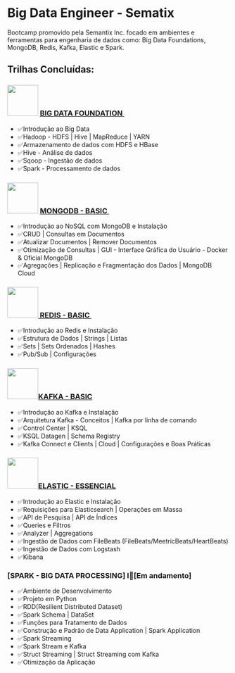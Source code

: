 # Big Data Engineer - Sematix
Bootcamp promovido pela Semantix Inc. focado em ambientes e ferramentas para engenharia de dados como: Big Data Foundations, MongoDB, Redis, Kafka, Elastic e Spark.


## Trilhas Concluídas:
### <img src="https://media.badgr.com/uploads/badges/6d160c59-0aa7-42e3-859f-d6e4013f9aab.png" width="70"> <a href="https://badgr.com/backpack/badges/61408d1244f9c944ee8f2d15" target="_blank"> BIG DATA FOUNDATION </a> 

- ✅Introdução ao Big Data
- ✅Hadoop - HDFS | Hive | MapReduce | YARN
- ✅Armazenamento de dados com HDFS e HBase
- ✅Hive - Análise de dados
- ✅Sqoop - Ingestão de dados
- ✅Spark - Processamento de dados

### <img src="https://media.badgr.com/uploads/badges/5255bd41-1608-4c10-829b-59007f6f268e.png" width="70"> <a href="https://badgr.com/backpack/badges/614930beb227607160e37de8" target="_blank"> MONGODB - BASIC </a> 
- ✅Introdução ao NoSQL com MongoDB e Instalação
- ✅CRUD | Consultas em Documentos
- ✅Atualizar Documentos | Remover Documentos
- ✅Otimização de Consultas | GUI - Interface Gráfica do Usuário - Docker & Oficial MongoDB
- ✅Agregações | Replicação e Fragmentação dos Dados | MongoDB Cloud

### <img src="https://media.badgr.com/uploads/badges/assertion-pV221MkNT4KLrB1IsjeX6A.png" width="70"><a href="https://badgr.com/backpack/badges/6152432f6a66fb26fd181c4d" target="_blank"> REDIS - BASIC </a>

- ✅Introdução ao Redis e Instalação
- ✅Estrutura de Dados | Strings | Listas
- ✅Sets | Sets Ordenados | Hashes
- ✅Pub/Sub | Configurações

### <img src="https://media.badgr.com/uploads/badges/assertion--ZbXe5NeQBuMFpv86jqP3A.png" width="70"><a href="https://badgr.com/public/assertions/-ZbXe5NeQBuMFpv86jqP3A" target="_blank">KAFKA - BASIC</a>

- ✅Introdução ao Kafka e Instalação
- ✅Arquitetura Kafka - Conceitos | Kafka por linha de comando
- ✅Control Center | KSQL
- ✅KSQL Datagen | Schema Registry 
- ✅Kafka Connect e Clients | Cloud | Configurações e Boas Práticas

### <img src="https://media.badgr.com/uploads/badges/assertion--0JWlheJRGudz3OL_FTw6Q.png" width="70"><a href="https://badgr.com/public/assertions/616c3ac45281534faeb6ef3c" target="_blank">ELASTIC - ESSENCIAL</a>

- ✅Introdução ao Elastic e Instalação
- ✅Requisições para Elasticsearch | Operações em Massa
- ✅API de Pesquisa | API de Índices
- ✅Queries e Filtros
- ✅Analyzer | Aggregations
- ✅Ingestão de Dados com FileBeats (FileBeats/MeetricBeats/HeartBeats)
- ✅Ingestão de Dados com Logstash
- ✅Kibana

### [SPARK - BIG DATA PROCESSING] I🚧[Em andamento]

- ✅Ambiente de Desenvolvimento
- ✅Projeto em Python
- ✅RDD(Resilient Distributed Dataset)
- ✅Spark Schema | DataSet
- ✅Funções para Tratamento de Dados
- ✅Construção e Padrão de Data Application | Spark Application
- ✅Spark Streaming
- ✅Spark Stream e Kafka 
- ✅Struct Streaming | Struct Streaming com Kafka
- ✅Otimização da Aplicação 

